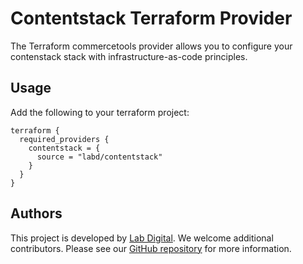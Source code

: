 # Contentstack Terraform Provider

The Terraform commercetools provider allows you to configure your contenstack stack with infrastructure-as-code principles.

## Usage

Add the following to your terraform project:

```hcl
terraform {
  required_providers {
    contentstack = {
      source = "labd/contentstack"
    }
  }
}
```

## Authors

This project is developed by [Lab Digital](https://www.labdigital.nl). We
welcome additional contributors. Please see our
[GitHub repository](https://github.com/labd/terraform-provider-contentstack)
for more information.
